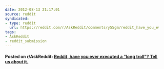 ```yaml
---
date: 2012-08-13 21:17:01
source: reddit
syndicated:
- type: reddit
  url: https://reddit.com/r/AskReddit/comments/y55gm/reddit_have_you_ever_executed_a_long_troll_tell/
tags:
- AskReddit
- reddit_submission
---
```


#### Posted on r/AskReddit: [Reddit, have you ever executed a "long troll"? Tell us about it.](https://reddit.com/r/AskReddit/comments/y55gm/reddit_have_you_ever_executed_a_long_troll_tell/)